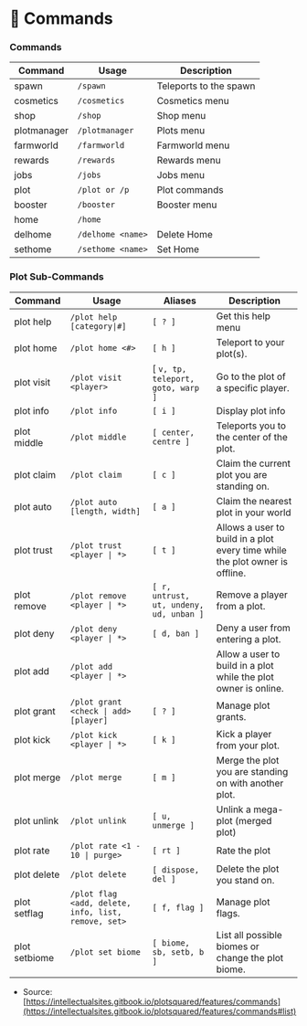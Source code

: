 # 📜 Commands

### Commands <a href="#commands" id="commands"></a>

| Command     | Usage             | Description            |
| ----------- | ----------------- | ---------------------- |
| spawn       | `/spawn`          | Teleports to the spawn |
| cosmetics   | `/cosmetics`      | Cosmetics menu         |
| shop        | `/shop`           | Shop menu              |
| plotmanager | `/plotmanager`    | Plots menu             |
| farmworld   | `/farmworld`      | Farmworld menu         |
| rewards     | `/rewards`        | Rewards menu           |
| jobs        | `/jobs`           | Jobs menu              |
| plot        | `/plot or /p`     | Plot commands          |
| booster     | `/booster`        | Booster menu           |
| home        | `/home`           |                        |
| delhome     | `/delhome <name>` | Delete Home            |
| sethome     | `/sethome <name>` | Set Home               |

### &#x20;<a href="#plot-sub-commands" id="plot-sub-commands"></a>

### Plot Sub-Commands <a href="#plot-sub-commands" id="plot-sub-commands"></a>

| Command       | Usage                                               | Aliases                                 | Description                                                                  |
| ------------- | --------------------------------------------------- | --------------------------------------- | ---------------------------------------------------------------------------- |
| plot help     | `/plot help [category\|#]`                          | `[ ? ]`                                 | Get this help menu                                                           |
| plot home     | `/plot home <#>`                                    | `[ h ]`                                 | Teleport to your plot(s).                                                    |
| plot visit    | `/plot visit <player>`                              | \[ `v, tp, teleport, goto, warp ]`      | Go to the plot of a specific player.                                         |
| plot info     | `/plot info`                                        | `[ i ]`                                 | Display plot info                                                            |
| plot middle   | `/plot middle`                                      | `[ center, centre ]`                    | Teleports you to the center of the plot.                                     |
| plot claim    | `/plot claim`                                       | `[ c ]`                                 | Claim the current plot you are standing on.                                  |
| plot auto     | `/plot auto [length, width]`                        | `[ a ]`                                 | Claim the nearest plot in your world                                         |
| plot trust    | `/plot trust <player \| *>`                         | `[ t ]`                                 | Allows a user to build in a plot every time while the plot owner is offline. |
| plot remove   | `/plot remove <player \| *>`                        | `[ r, untrust, ut, undeny, ud, unban ]` | Remove a player from a plot.                                                 |
| plot deny     | `/plot deny <player \| *>`                          | `[ d, ban ]`                            | Deny a user from entering a plot.                                            |
| plot add      | `/plot add <player \| *>`                           |                                         | Allow a user to build in a plot while the plot owner is online.              |
| plot grant    | `/plot grant <check \| add> [player]`               | `[ ? ]`                                 | Manage plot grants.                                                          |
| plot kick     | `/plot kick <player \| *>`                          | `[ k ]`                                 | Kick a player from your plot.                                                |
| plot merge    | `/plot merge`                                       | `[ m ]`                                 | Merge the plot you are standing on with another plot.                        |
| plot unlink   | `/plot unlink`                                      | `[ u, unmerge ]`                        | Unlink a mega-plot (merged plot)                                             |
| plot rate     | `/plot rate <1 - 10 \| purge>`                      | `[ rt ]`                                | Rate the plot                                                                |
| plot delete   | `/plot delete`                                      | `[ dispose, del ]`                      | Delete the plot you stand on.                                                |
| plot setflag  | `/plot flag <add, delete, info, list, remove, set>` | `[ f, flag ]`                           | Manage plot flags.                                                           |
| plot setbiome | `/plot set biome`                                   | `[ biome, sb, setb, b ]`                | List all possible biomes or change the plot biome.                           |

* Source: [https://intellectualsites.gitbook.io/plotsquared/features/commands](https://intellectualsites.gitbook.io/plotsquared/features/commands#list)
